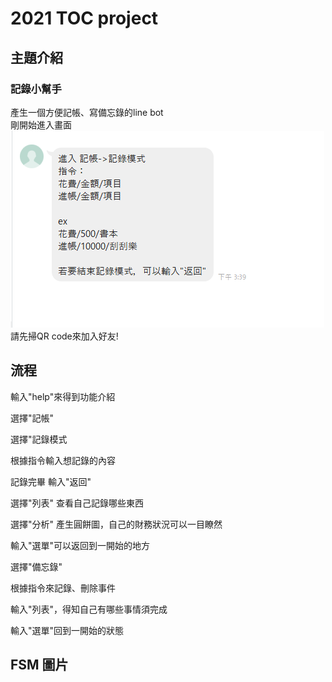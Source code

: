 # 2021 TOC project

## 主題介紹
### 記錄小幫手
產生一個方便記帳、寫備忘錄的line bot<br>
剛開始進入畫面<br>
![image](https://github.com/DouCharles/TOC_final_project/blob/master/img/testing.PNG)
請先掃QR code來加入好友!

## 流程
輸入"help"來得到功能介紹<br>

選擇"記帳"<br>

選擇"記錄模式<br>

根據指令輸入想記錄的內容<br>

記錄完畢 輸入"返回"<br>

選擇"列表"   查看自己記錄哪些東西<br>

選擇"分析"  產生圓餅圖，自己的財務狀況可以一目瞭然<br>

輸入"選單"可以返回到一開始的地方<br>

選擇"備忘錄"<br>

根據指令來記錄、刪除事件<br>

輸入"列表"，得知自己有哪些事情須完成<br>

輸入"選單"回到一開始的狀態


## FSM 圖片


